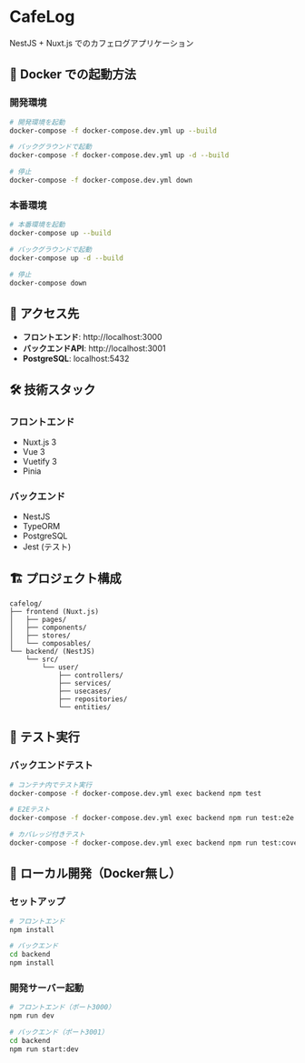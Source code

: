 # CafeLog

NestJS + Nuxt.js でのカフェログアプリケーション

## 🐳 Docker での起動方法

### 開発環境

```bash
# 開発環境を起動
docker-compose -f docker-compose.dev.yml up --build

# バックグラウンドで起動
docker-compose -f docker-compose.dev.yml up -d --build

# 停止
docker-compose -f docker-compose.dev.yml down
```

### 本番環境

```bash
# 本番環境を起動
docker-compose up --build

# バックグラウンドで起動
docker-compose up -d --build

# 停止
docker-compose down
```

## 📝 アクセス先

- **フロントエンド**: http://localhost:3000
- **バックエンドAPI**: http://localhost:3001
- **PostgreSQL**: localhost:5432

## 🛠️ 技術スタック

### フロントエンド
- Nuxt.js 3
- Vue 3
- Vuetify 3
- Pinia

### バックエンド
- NestJS
- TypeORM
- PostgreSQL
- Jest (テスト)

## 🏗️ プロジェクト構成

```
cafelog/
├── frontend (Nuxt.js)
│   ├── pages/
│   ├── components/
│   ├── stores/
│   └── composables/
└── backend/ (NestJS)
    └── src/
        └── user/
            ├── controllers/
            ├── services/
            ├── usecases/
            ├── repositories/
            └── entities/
```

## 🧪 テスト実行

### バックエンドテスト

```bash
# コンテナ内でテスト実行
docker-compose -f docker-compose.dev.yml exec backend npm test

# E2Eテスト
docker-compose -f docker-compose.dev.yml exec backend npm run test:e2e

# カバレッジ付きテスト
docker-compose -f docker-compose.dev.yml exec backend npm run test:coverage
```

## 🚀 ローカル開発（Docker無し）

### セットアップ

```bash
# フロントエンド
npm install

# バックエンド
cd backend
npm install
```

### 開発サーバー起動

```bash
# フロントエンド（ポート3000）
npm run dev

# バックエンド（ポート3001）
cd backend
npm run start:dev
```
